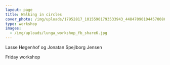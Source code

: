 ```yaml
---
layout: page
title: Walking in circles
cover_photo: /img/uploads/17952817_10155901793533943_4484709010445700860_n.jpg
type: workshop
images:
  - /img/uploads/lunga_workshop_fb_share6.jpg
---
```

Lasse Høgenhof og Jonatan Spejlborg Jensen

Friday workshop
